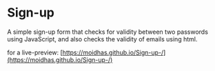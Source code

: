# Sign-up

A simple sign-up form that checks for validity between two passwords using JavaScript, 
and also checks the validity of emails using html.

for a live-preview: [https://moidhas.github.io/Sign-up-/](https://moidhas.github.io/Sign-up-/)